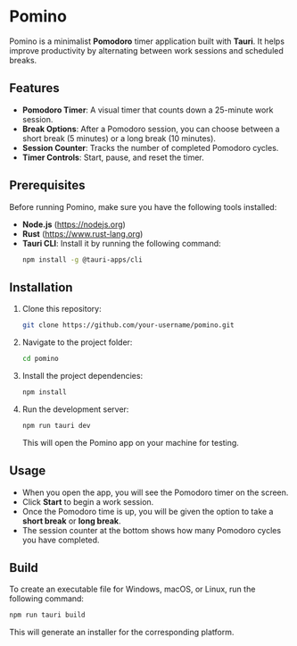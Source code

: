 # Pomino

Pomino is a minimalist **Pomodoro** timer application built with **Tauri**. It helps improve productivity by alternating between work sessions and scheduled breaks.

## Features

- **Pomodoro Timer**: A visual timer that counts down a 25-minute work session.
- **Break Options**: After a Pomodoro session, you can choose between a short break (5 minutes) or a long break (10 minutes).
- **Session Counter**: Tracks the number of completed Pomodoro cycles.
- **Timer Controls**: Start, pause, and reset the timer.

## Prerequisites

Before running Pomino, make sure you have the following tools installed:

- **Node.js** (https://nodejs.org)
- **Rust** (https://www.rust-lang.org)
- **Tauri CLI**: Install it by running the following command:
  ```bash
  npm install -g @tauri-apps/cli
  ```

## Installation

1. Clone this repository:
   ```bash
   git clone https://github.com/your-username/pomino.git
   ```

2. Navigate to the project folder:
   ```bash
   cd pomino
   ```

3. Install the project dependencies:
   ```bash
   npm install
   ```

4. Run the development server:
   ```bash
   npm run tauri dev
   ```

   This will open the Pomino app on your machine for testing.

## Usage

- When you open the app, you will see the Pomodoro timer on the screen.
- Click **Start** to begin a work session.
- Once the Pomodoro time is up, you will be given the option to take a **short break** or **long break**.
- The session counter at the bottom shows how many Pomodoro cycles you have completed.

## Build

To create an executable file for Windows, macOS, or Linux, run the following command:

```bash
npm run tauri build
```

This will generate an installer for the corresponding platform.

